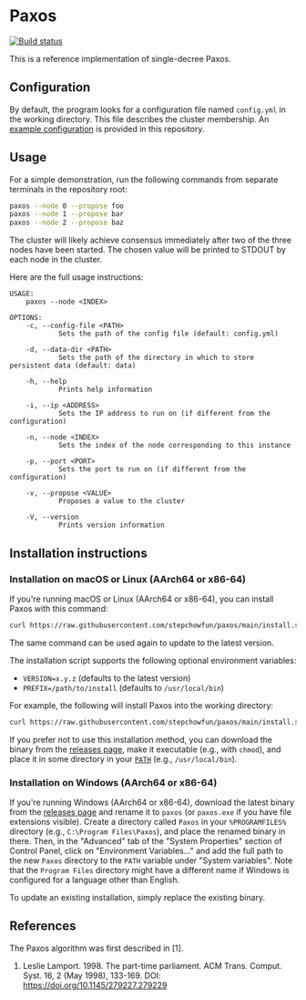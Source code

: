 # Paxos

[![Build status](https://github.com/stepchowfun/paxos/actions/workflows/ci.yml/badge.svg?branch=main)](https://github.com/stepchowfun/paxos/actions?query=branch%3Amain)

This is a reference implementation of single-decree Paxos.

## Configuration

By default, the program looks for a configuration file named `config.yml` in the working directory. This file describes the cluster membership. An [example configuration](https://github.com/stepchowfun/paxos/blob/main/config.yml) is provided in this repository.

## Usage

For a simple demonstration, run the following commands from separate terminals in the repository root:

```sh
paxos --node 0 --propose foo
paxos --node 1 --propose bar
paxos --node 2 --propose baz
```

The cluster will likely achieve consensus immediately after two of the three nodes have been started. The chosen value will be printed to STDOUT by each node in the cluster.

Here are the full usage instructions:

```
USAGE:
    paxos --node <INDEX>

OPTIONS:
    -c, --config-file <PATH>
            Sets the path of the config file (default: config.yml)

    -d, --data-dir <PATH>
            Sets the path of the directory in which to store persistent data (default: data)

    -h, --help
            Prints help information

    -i, --ip <ADDRESS>
            Sets the IP address to run on (if different from the configuration)

    -n, --node <INDEX>
            Sets the index of the node corresponding to this instance

    -p, --port <PORT>
            Sets the port to run on (if different from the configuration)

    -v, --propose <VALUE>
            Proposes a value to the cluster

    -V, --version
            Prints version information
```

## Installation instructions

### Installation on macOS or Linux (AArch64 or x86-64)

If you're running macOS or Linux (AArch64 or x86-64), you can install Paxos with this command:

```sh
curl https://raw.githubusercontent.com/stepchowfun/paxos/main/install.sh -LSfs | sh
```

The same command can be used again to update to the latest version.

The installation script supports the following optional environment variables:

- `VERSION=x.y.z` (defaults to the latest version)
- `PREFIX=/path/to/install` (defaults to `/usr/local/bin`)

For example, the following will install Paxos into the working directory:

```sh
curl https://raw.githubusercontent.com/stepchowfun/paxos/main/install.sh -LSfs | PREFIX=. sh
```

If you prefer not to use this installation method, you can download the binary from the [releases page](https://github.com/stepchowfun/paxos/releases), make it executable (e.g., with `chmod`), and place it in some directory in your [`PATH`](https://en.wikipedia.org/wiki/PATH_\(variable\)) (e.g., `/usr/local/bin`).

### Installation on Windows (AArch64 or x86-64)

If you're running Windows (AArch64 or x86-64), download the latest binary from the [releases page](https://github.com/stepchowfun/paxos/releases) and rename it to `paxos` (or `paxos.exe` if you have file extensions visible). Create a directory called `Paxos` in your `%PROGRAMFILES%` directory (e.g., `C:\Program Files\Paxos`), and place the renamed binary in there. Then, in the "Advanced" tab of the "System Properties" section of Control Panel, click on "Environment Variables..." and add the full path to the new `Paxos` directory to the `PATH` variable under "System variables". Note that the `Program Files` directory might have a different name if Windows is configured for a language other than English.

To update an existing installation, simply replace the existing binary.

## References

The Paxos algorithm was first described in [1].

1. Leslie Lamport. 1998. The part-time parliament. ACM Trans. Comput. Syst. 16, 2 (May 1998), 133-169. DOI: https://doi.org/10.1145/279227.279229

